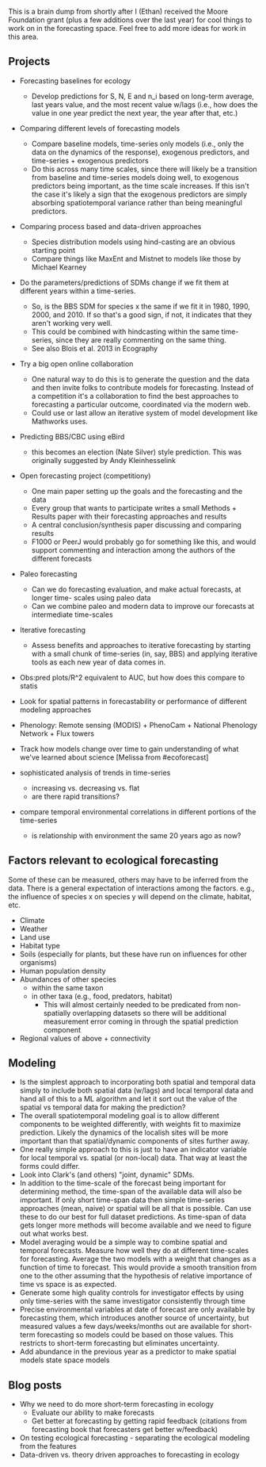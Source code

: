 This is a brain dump from shortly after I (Ethan) received the Moore Foundation grant (plus a few additions over the last year) for cool things to work on in the forecasting space. Feel free to add more ideas for work in this area.

## Projects

* Forecasting baselines for ecology
    * Develop predictions for S, N, E and n_i based on long-term average, last
      years value, and the most recent value w/lags (i.e., how does the value in
      one year predict the next year, the year after that, etc.)
* Comparing different levels of forecasting models
    * Compare baseline models, time-series only models (i.e., only the data on
      the dynamics of the response), exogenous predictors, and time-series +
      exogenous predictors
    * Do this across many time scales, since there will likely be a transition
      from baseline and time-series models doing well, to exogenous predictors
      being important, as the time scale increases. If this isn't the case it's
      likely a sign that the exogenous predictors are simply absorbing
      spatiotemporal variance rather than being meaningful predictors.
* Comparing process based and data-driven approaches
    * Species distribution models using hind-casting are an obvious starting
      point
    * Compare things like MaxEnt and Mistnet to models like those by Michael
      Kearney
* Do the parameters/predictions of SDMs change if we fit them at different years
  within a time-series.
    * So, is the BBS SDM for species x the same if we fit it
      in 1980, 1990, 2000, and 2010. If so that's a good sign, if not, it indicates
      that they aren't working very well.
    * This could be combined with hindcasting within the same time-series, since
      they are really commenting on the same thing.
	* See also Blois et al. 2013 in Ecography
* Try a big open online collaboration
    * One natural way to do this is to generate the question and the data and
      then invite folks to contribute models for forecasting. Instead of a
      competition it's a collaboration to find the best approaches to
      forecasting a particular outcome, coordinated via the modern web.
    * Could use or last allow an iterative system of model development like
      Mathworks uses.
* Predicting BBS/CBC using eBird
  * this becomes an election (Nate Silver) style prediction. This was originally
  suggested by Andy Kleinhesselink
* Open forecasting project (competitiony)
    * One main paper setting up the goals and the forecasting and the data
    * Every group that wants to participate writes a small Methods + Results
      paper with their forecasting approaches and results
	* A central conclusion/synthesis paper discussing and comparing results
	* F1000 or PeerJ would probably go for something like this, and would
	support commenting and interaction among the authors of the different
	forecasts
* Paleo forecasting
    * Can we do forecasting evaluation, and make actual forecasts, at longer time-
      scales using paleo data
    * Can we combine paleo and modern data to improve our forecasts at intermediate
      time-scales
* Iterative forecasting
    * Assess benefits and approaches to iterative forecasting by starting with a
      small chunk of time-series (in, say, BBS) and applying iterative tools as each
      new year of data comes in.

* Obs:pred plots/R^2 equivalent to AUC, but how does this compare to statis
* Look for spatial patterns in forecastability or performance of different
modeling approaches
* Phenology: Remote sensing (MODIS) + PhenoCam + National Phenology Network +
  Flux towers
* Track how models change over time to gain understanding of what we've learned
  about science [Melissa from #ecoforecast]

* sophisticated analysis of trends in time-series
    * increasing vs. decreasing vs. flat
    * are there rapid transitions?
* compare temporal environmental correlations in different portions of the
time-series
    * is relationship with environment the same 20 years ago as now?

## Factors relevant to ecological forecasting

Some of these can be measured, others may have to be inferred from the
data. There is a general expectation of interactions among the factors. e.g.,
the influence of species x on species y will depend on the climate, habitat,
etc.

* Climate
* Weather
* Land use
* Habitat type
* Soils (especially for plants, but these have run on influences for other
  organisms)
* Human population density
* Abundances of other species
  * within the same taxon
  * in other taxa (e.g., food, predators, habitat)
    * This will almost certainly needed to be predicated from non-spatially
      overlapping datasets so there will be additional measurement error
      coming in through the spatial prediction component
* Regional values of above + connectivity

## Modeling

* Is the simplest approach to incorporating both spatial and temporal data
  simply to include both spatial data (w/lags) and local temporal data and hand
  all of this to a ML algorithm and let it sort out the value of the spatial vs
  temporal data for making the prediction?
* The overall spatiotemporal modeling goal is to allow different components to
  be weighted differently, with weights fit to maximize prediction. Likely the
  dynamics of the localish sites will be more important than that
  spatial/dynamic components of sites further away.
* One really simple approach to this is just to have an indicator variable for
  local temporal vs. spatial (or non-local) data. That way at least the forms
  could differ.
* Look into Clark's (and others) "joint, dynamic" SDMs.
* In addition to the time-scale of the forecast being important for determining
  method, the time-span of the available data will also be important. If only
  short time-span data then simple time-series approaches (mean, naive) or
  spatial will be all that is possible. Can use these to do our best for full
  dataset predictions. As time-span of data gets longer more methods will become
  available and we need to figure out what works best.
* Model averaging would be a simple way to combine spatial and temporal
  forecasts. Measure how well they do at different time-scales for
  forecasting. Average the two models with a weight that changes as a function
  of time to forecast. This would provide a smooth transition from one to the
  other assuming that the hypothesis of relative importance of time vs space is
  as expected.
* Generate some high quality controls for investigator effects by using only
  time-series with the same investigator consistently through time
* Precise environmental variables at date of forecast are only available by
  forecasting them, which introduces another source of uncertainty, but measured
  values a few days/weeks/months out are available for short-term forecasting so
  models could be based on those values. This restricts to short-term
  forecasting but eliminates uncertainty.
* Add abundance in the previous year as a predictor to make spatial models state space models

## Blog posts

* Why we need to do more short-term forecasting in ecology
  * Evaluate our ability to make forecasts
  * Get better at forecasting by getting rapid feedback (citations from
    forecasting book that forecasters get better w/feedback)
* On testing ecological forecasting - separating the ecological modeling from
  the features
* Data-driven vs. theory driven approaches to forecasting in ecology
